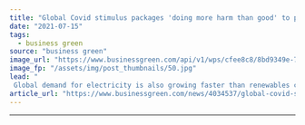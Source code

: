 ```yaml
---
title: "Global Covid stimulus packages 'doing more harm than good' to planet, researchers warn"
date: "2021-07-15"
tags: 
  - business green
source: "business green"
image_url: "https://www.businessgreen.com/api/v1/wps/cfee8c8/8bd9349e-7189-4bd1-abb2-eee31f3fdea5/3/iw-climate-change-004-185x114.jpg"
image_fp: "/assets/img/post_thumbnails/50.jpg"
lead: "
 Global demand for electricity is also growing faster than renewables capacity post-pandemic, opening the door to more fossil fuel energy in many parts of the world ..."
article_url: "https://www.businessgreen.com/news/4034537/global-covid-stimulus-packages-doing-harm-planet-researchers-warn"
---
```


---
